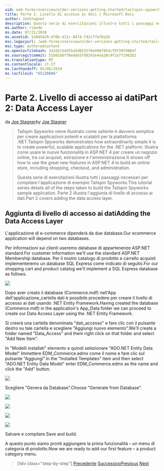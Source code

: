 ```yaml
---
uid: web-forms/overview/older-versions-getting-started/tailspin-spyworks/tailspin-spyworks-part-2
title: Parte 2. Livello di accesso ai dati | Microsoft Docs
author: JoeStagner
description: Questa serie di esercitazioni illustra tutti i passaggi necessari per compilare l'applicazione di esempio Tailspin Spyworks. Parte 2 illustra l'aggiunta di livello di accesso ai dati.
ms.author: riande
ms.date: 07/21/2010
ms.assetid: 5a9d5429-d70b-411c-8474-f42cf7ef8a2b
msc.legacyurl: /web-forms/overview/older-versions-getting-started/tailspin-spyworks/tailspin-spyworks-part-2
msc.type: authoredcontent
ms.openlocfilehash: 342d2c54dfba5d052570e890f85dcf9739f9884f
ms.sourcegitcommit: 51b01b6ff8edde57d8243e4da28c9f1e7f1962b2
ms.translationtype: MT
ms.contentlocale: it-IT
ms.lasthandoff: 05/06/2019
ms.locfileid: "65130606"
---
```

# <a name="part-2-data-access-layer"></a><span data-ttu-id="e6ad5-104">Parte 2. Livello di accesso ai dati</span><span class="sxs-lookup"><span data-stu-id="e6ad5-104">Part 2: Data Access Layer</span></span>

<span data-ttu-id="e6ad5-105">da [Joe Stagner](https://github.com/JoeStagner)</span><span class="sxs-lookup"><span data-stu-id="e6ad5-105">by [Joe Stagner](https://github.com/JoeStagner)</span></span>

> <span data-ttu-id="e6ad5-106">Tailspin Spyworks viene illustrato come saliente è davvero semplice per creare applicazioni potenti e scalabili per la piattaforma .NET.</span><span class="sxs-lookup"><span data-stu-id="e6ad5-106">Tailspin Spyworks demonstrates how extraordinarily simple it is to create powerful, scalable applications for the .NET platform.</span></span> <span data-ttu-id="e6ad5-107">Illustra come usare le nuove funzionalità in ASP.NET 4 per creare un negozio online, tra cui acquisti, estrazione e l'amministrazione.</span><span class="sxs-lookup"><span data-stu-id="e6ad5-107">It shows off how to use the great new features in ASP.NET 4 to build an online store, including shopping, checkout, and administration.</span></span>
> 
> <span data-ttu-id="e6ad5-108">Questa serie di esercitazioni illustra tutti i passaggi necessari per compilare l'applicazione di esempio Tailspin Spyworks.</span><span class="sxs-lookup"><span data-stu-id="e6ad5-108">This tutorial series details all of the steps taken to build the Tailspin Spyworks sample application.</span></span> <span data-ttu-id="e6ad5-109">Parte 2 illustra l'aggiunta di livello di accesso ai dati.</span><span class="sxs-lookup"><span data-stu-id="e6ad5-109">Part 2 covers adding the data access layer.</span></span>

## <a id="_Toc260221668"></a>  <span data-ttu-id="e6ad5-110">Aggiunta di livello di accesso ai dati</span><span class="sxs-lookup"><span data-stu-id="e6ad5-110">Adding the Data Access Layer</span></span>

<span data-ttu-id="e6ad5-111">L'applicazione di e-commerce dipenderà da due database.</span><span class="sxs-lookup"><span data-stu-id="e6ad5-111">Our ecommerce application will depend on two databases.</span></span>

<span data-ttu-id="e6ad5-112">Per informazioni sui clienti useremo database di appartenenze ASP.NET standard.</span><span class="sxs-lookup"><span data-stu-id="e6ad5-112">For customer information we'll use the standard ASP.NET Membership database.</span></span> <span data-ttu-id="e6ad5-113">Per il nostro catalogo di prodotto e carrello acquisti implementeremo un database SQL Express come indicato di seguito.</span><span class="sxs-lookup"><span data-stu-id="e6ad5-113">For our shopping cart and product catalog we'll implement a SQL Express database as follows.</span></span>

![](tailspin-spyworks-part-2/_static/image1.jpg)

<span data-ttu-id="e6ad5-114">Dopo aver creato il database (Commerce.mdf) nell'App dell'applicazione\_cartella dati è possibile procedere per creare il livello di accesso ai dati usando .NET Entity Framework.</span><span class="sxs-lookup"><span data-stu-id="e6ad5-114">Having created the database (Commerce.mdf) in the application's App\_Data folder we can proceed to create our Data Access Layer using the .NET Entity Framework.</span></span>

<span data-ttu-id="e6ad5-115">Si creerà una cartella denominata "dati\_accesso" e fare clic con il pulsante destro su tale cartella e scegliere "Aggiungi nuovo elemento".</span><span class="sxs-lookup"><span data-stu-id="e6ad5-115">We'll create a folder named "Data\_Access" and them right click on that folder and select "Add New Item".</span></span>

<span data-ttu-id="e6ad5-116">In "Modelli installati" elemento e quindi selezionare "ADO.NET Entity Data Model" Immettere EDM\_Commerce.edmx come il nome e fare clic sul pulsante "Aggiungi".</span><span class="sxs-lookup"><span data-stu-id="e6ad5-116">In the "Installed Templates" item and then select "ADO.NET Entity Data Model" enter EDM\_Commerce.edmx as the name and click the "Add" button.</span></span>

![](tailspin-spyworks-part-2/_static/image2.jpg)

<span data-ttu-id="e6ad5-117">Scegliere "Genera da Database".</span><span class="sxs-lookup"><span data-stu-id="e6ad5-117">Choose "Generate from Database".</span></span>

![](tailspin-spyworks-part-2/_static/image1.png)

![](tailspin-spyworks-part-2/_static/image2.png)

![](tailspin-spyworks-part-2/_static/image3.png)

![](tailspin-spyworks-part-2/_static/image3.jpg)

<span data-ttu-id="e6ad5-118">Salvare e compilare.</span><span class="sxs-lookup"><span data-stu-id="e6ad5-118">Save and build.</span></span>

<span data-ttu-id="e6ad5-119">A questo punto siamo pronti aggiungere la prima funzionalità – un menu di categoria di prodotto.</span><span class="sxs-lookup"><span data-stu-id="e6ad5-119">Now we are ready to add our first feature – a product category menu.</span></span>

> [!div class="step-by-step"]
> <span data-ttu-id="e6ad5-120">[Precedente](tailspin-spyworks-part-1.md)
> [Successivo](tailspin-spyworks-part-3.md)</span><span class="sxs-lookup"><span data-stu-id="e6ad5-120">[Previous](tailspin-spyworks-part-1.md)
[Next](tailspin-spyworks-part-3.md)</span></span>
